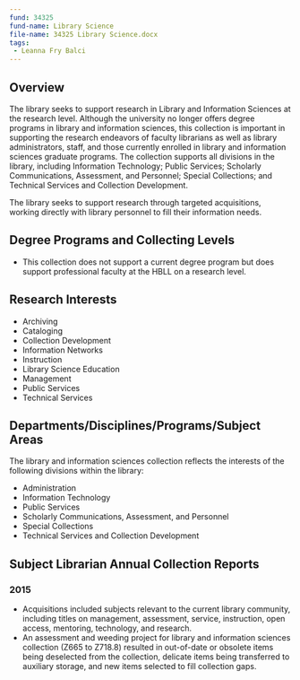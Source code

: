 ```yaml
---
fund: 34325
fund-name: Library Science
file-name: 34325 Library Science.docx
tags:
 - Leanna Fry Balci
---
```


## Overview

The library seeks to support research in Library and Information Sciences at the research level. Although the university no longer offers degree programs in library and information sciences, this collection is important in supporting the research endeavors of faculty librarians as well as library administrators, staff, and those currently enrolled in library and information sciences graduate programs. The collection supports all divisions in the library, including Information Technology; Public Services; Scholarly Communications, Assessment, and Personnel; Special Collections; and Technical Services and Collection Development.

The library seeks to support research through targeted acquisitions, working directly with library personnel to fill their information needs.

## Degree Programs and Collecting Levels

- This collection does not support a current degree program but does support professional faculty at the HBLL on a research level.

## Research Interests

- Archiving
- Cataloging
- Collection Development
- Information Networks
- Instruction
- Library Science Education
- Management
- Public Services
- Technical Services

## Departments/<wbr>Disciplines/<wbr>Programs/<wbr>Subject Areas

The library and information sciences collection reflects the interests of the following divisions within the library:

- Administration
- Information Technology
- Public Services
- Scholarly Communications, Assessment, and Personnel
- Special Collections
- Technical Services and Collection Development

## Subject Librarian Annual Collection Reports

### 2015

- Acquisitions included subjects relevant to the current library community, including titles on management, assessment, service, instruction, open access, mentoring, technology, and research.
- An assessment and weeding project for library and information sciences collection (Z665 to Z718.8) resulted in out-of-date or obsolete items being deselected from the collection, delicate items being transferred to auxiliary storage, and new items selected to fill collection gaps.
